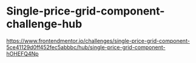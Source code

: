 # Single-price-grid-component-challenge-hub
https://www.frontendmentor.io/challenges/single-price-grid-component-5ce41129d0ff452fec5abbbc/hub/single-price-grid-component-hOHEFQ4Np

